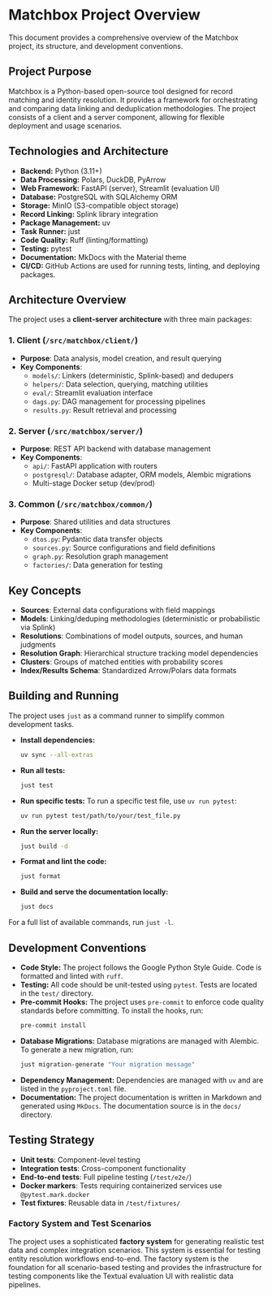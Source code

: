 # Matchbox Project Overview

This document provides a comprehensive overview of the Matchbox project, its structure, and development conventions.

## Project Purpose

Matchbox is a Python-based open-source tool designed for record matching and identity resolution. It provides a framework for orchestrating and comparing data linking and deduplication methodologies. The project consists of a client and a server component, allowing for flexible deployment and usage scenarios.

## Technologies and Architecture

-   **Backend:** Python (3.11+)
-   **Data Processing:** Polars, DuckDB, PyArrow
-   **Web Framework:** FastAPI (server), Streamlit (evaluation UI)
-   **Database:** PostgreSQL with SQLAlchemy ORM
-   **Storage:** MinIO (S3-compatible object storage)
-   **Record Linking:** Splink library integration
-   **Package Management:** uv
-   **Task Runner:** just
-   **Code Quality:** Ruff (linting/formatting)
-   **Testing:** pytest
-   **Documentation:** MkDocs with the Material theme
-   **CI/CD:** GitHub Actions are used for running tests, linting, and deploying packages.

## Architecture Overview

The project uses a **client-server architecture** with three main packages:

### 1. Client (`/src/matchbox/client/`)
- **Purpose**: Data analysis, model creation, and result querying
- **Key Components**:
  - `models/`: Linkers (deterministic, Splink-based) and dedupers
  - `helpers/`: Data selection, querying, matching utilities
  - `eval/`: Streamlit evaluation interface
  - `dags.py`: DAG management for processing pipelines
  - `results.py`: Result retrieval and processing

### 2. Server (`/src/matchbox/server/`)
- **Purpose**: REST API backend with database management
- **Key Components**:
  - `api/`: FastAPI application with routers
  - `postgresql/`: Database adapter, ORM models, Alembic migrations
  - Multi-stage Docker setup (dev/prod)

### 3. Common (`/src/matchbox/common/`)
- **Purpose**: Shared utilities and data structures
- **Key Components**:
  - `dtos.py`: Pydantic data transfer objects
  - `sources.py`: Source configurations and field definitions
  - `graph.py`: Resolution graph management
  - `factories/`: Data generation for testing

## Key Concepts

- **Sources**: External data configurations with field mappings
- **Models**: Linking/deduping methodologies (deterministic or probabilistic via Splink)
- **Resolutions**: Combinations of model outputs, sources, and human judgments
- **Resolution Graph**: Hierarchical structure tracking model dependencies
- **Clusters**: Groups of matched entities with probability scores
- **Index/Results Schema**: Standardized Arrow/Polars data formats

## Building and Running

The project uses `just` as a command runner to simplify common development tasks.

-   **Install dependencies:**
    ```bash
    uv sync --all-extras
    ```
-   **Run all tests:**
    ```bash
    just test
    ```
-   **Run specific tests:**
    To run a specific test file, use `uv run pytest`:
    ```bash
    uv run pytest test/path/to/your/test_file.py
    ```
-   **Run the server locally:**
    ```bash
    just build -d
    ```
-   **Format and lint the code:**
    ```bash
    just format
    ```
-   **Build and serve the documentation locally:**
    ```bash
    just docs
    ```

For a full list of available commands, run `just -l`.

## Development Conventions

-   **Code Style:** The project follows the Google Python Style Guide. Code is formatted and linted with `ruff`.
-   **Testing:** All code should be unit-tested using `pytest`. Tests are located in the `test/` directory.
-   **Pre-commit Hooks:** The project uses `pre-commit` to enforce code quality standards before committing. To install the hooks, run:
    ```bash
    pre-commit install
    ```
-   **Database Migrations:** Database migrations are managed with Alembic. To generate a new migration, run:
    ```bash
    just migration-generate "Your migration message"
    ```
-   **Dependency Management:** Dependencies are managed with `uv` and are listed in the `pyproject.toml` file.
-   **Documentation:** The project documentation is written in Markdown and generated using `MkDocs`. The documentation source is in the `docs/` directory.

## Testing Strategy

- **Unit tests**: Component-level testing
- **Integration tests**: Cross-component functionality
- **End-to-end tests**: Full pipeline testing (`/test/e2e/`)
- **Docker markers**: Tests requiring containerized services use `@pytest.mark.docker`
- **Test fixtures**: Reusable data in `/test/fixtures/`

### Factory System and Test Scenarios

The project uses a sophisticated **factory system** for generating realistic test data and complex integration scenarios. This system is essential for testing entity resolution workflows end-to-end. The factory system is the foundation for all scenario-based testing and provides the infrastructure for testing components like the Textual evaluation UI with realistic data pipelines.